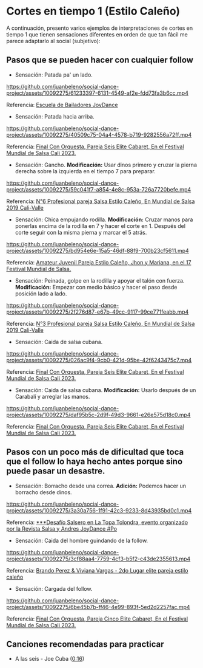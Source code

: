# Cortes en tiempo 1 (Estilo Caleño)

A continuación, presento varios ejemplos de interpretaciones de cortes en tiempo 1 que tienen sensaciones diferentes en orden de que tan fácil me parece adaptarlo al social (subjetivo):

## Pasos que se pueden hacer con cualquier follow

- Sensación: Patada pa' un lado.

https://github.com/juanbeleno/social-dance-project/assets/10092275/61233397-6131-4549-af2e-fdd73fa3b6cc.mp4

Referencia: [Escuela de Bailadores JoyDance](https://www.youtube.com/watch?v=oUccfcm8jbo&t=63s)


- Sensación: Patada hacia arriba.

https://github.com/juanbeleno/social-dance-project/assets/10092275/40509c75-04a4-4578-b719-9282556a72ff.mp4

Referencia: [Final Con Orquesta, Pareja Seis Elite Cabaret, En el Festival Mundial de Salsa Cali 2023.](https://www.youtube.com/watch?v=n7mDCg1IezI&t=44s)


- Sensación: Gancho. **Modificación:** Usar dinos primero y cruzar la pierna derecha sobre la izquierda en el tiempo 7 para preparar.

https://github.com/juanbeleno/social-dance-project/assets/10092275/59c041f7-a854-4e8c-953a-726a7720befe.mp4

Referencia: [N°6 Profesional pareja Salsa Estilo Caleño, En Mundial de Salsa 2019 Cali-Valle](https://www.youtube.com/watch?v=R6mqcR0UXhA&t=82s)


- Sensación: Chica empujando rodilla. **Modificación:** Cruzar manos para ponerlas encima de la rodilla en 7 y hacer el corte en 1. Después del corte seguir con la misma pierna y marcar el 5 atrás.

https://github.com/juanbeleno/social-dance-project/assets/10092275/bd954e6e-15a5-46df-88f9-700b23cf5611.mp4

Referencia: [Amateur Juvenil Pareja Estilo Caleño, Jhon y Mariana, en el 17 Festival Mundial de Salsa.](https://www.youtube.com/watch?v=vP_24zduLNA&t=81s)


- Sensación: Peinada, golpe en la rodilla y apoyar el talón con fuerza. **Modificación:** Empezar con medio básico y hacer el paso desde posición lado a lado.

https://github.com/juanbeleno/social-dance-project/assets/10092275/2f276d87-e67b-49cc-9117-99ce771feabb.mp4

Referencia: [N°3 Profesional pareja Salsa Estilo Caleño, En Mundial de Salsa 2019 Cali-Valle](https://www.youtube.com/watch?v=35ccWNTKzFA&t=20s)


- Sensación: Caida de salsa cubana.

https://github.com/juanbeleno/social-dance-project/assets/10092275/026ac9f4-9cb0-421d-95be-42f6243475c7.mp4

Referencia: [Final Con Orquesta, Pareja Seis Elite Cabaret, En el Festival Mundial de Salsa Cali 2023.](https://www.youtube.com/watch?v=n7mDCg1IezI&t=99s)


- Sensación: Caida de salsa cubana. **Modificación:** Usarlo después de un Carabalí y arreglar las manos.

https://github.com/juanbeleno/social-dance-project/assets/10092275/daf95b5c-2d9f-49d3-9661-e26e575d18c0.mp4

Referencia: [Final Con Orquesta, Pareja Seis Elite Cabaret, En el Festival Mundial de Salsa Cali 2023.](https://www.youtube.com/watch?v=n7mDCg1IezI&t=38s)


## Pasos con un poco más de dificultad que toca que el follow lo haya hecho antes porque sino puede pasar un desastre.

- Sensación: Borracho desde una correa. **Adición:** Podemos hacer un borracho desde dinos.

https://github.com/juanbeleno/social-dance-project/assets/10092275/3a30a756-1f91-42c3-9233-8d43935bd0c1.mp4

Referencia: [***Desafío Salsero en La Topa Tolondra, evento organizado por la Revista Salsa y Andres JoyDance #Po](https://www.youtube.com/watch?v=zcL_j4y4PVY&t=121s)


- Sensación: Caida del hombre guindando de la follow.

https://github.com/juanbeleno/social-dance-project/assets/10092275/3cf88aa4-7759-4cf3-b5f2-c43de2355613.mp4

Referencia: [Brando Perez & Viviana Vargas - 2do Lugar elite pareja estilo caleño](https://www.youtube.com/watch?v=lVRXvvmeNc0&t=63s)


- Sensación: Cargada del follow.

https://github.com/juanbeleno/social-dance-project/assets/10092275/6be45b7b-ff46-4e99-893f-5ed2d2257fac.mp4

Referencia: [Final Con Orquesta, Pareja Cinco Elite Cabaret, En el Festival Mundial de Salsa Cali 2023.](https://www.youtube.com/watch?v=PyNKAwBV7yo&t=29s)


## Canciones recomendadas para practicar

- A las seis - Joe Cuba ([0:16](https://youtu.be/_nNf-Kv5HpE?si=p8oAX9YZMGP-UaRF&t=16))
